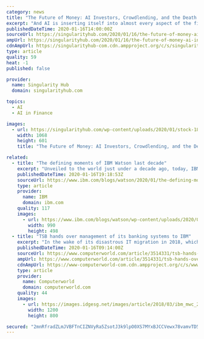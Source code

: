 ```yaml
---
category: news
title: "The Future of Money: AI Investors, Crowdlending, and the Death of Cash"
excerpt: "And AI is inserting itself into almost every aspect of the financial world. “Fintech” describes the convergence of technology and financial services. First colonized by networks and apps, it was then radicalized by AI and blockchain, and now underpins a global wealth redistribution mechanism. Today, we’ll discuss the ways in which AI ..."
publishedDateTime: 2020-01-16T14:00:00Z
sourceUrl: https://singularityhub.com/2020/01/16/the-future-of-money-ai-investors-crowdlending-and-the-death-of-cash/
ampUrl: https://singularityhub.com/2020/01/16/the-future-of-money-ai-investors-crowdlending-and-the-death-of-cash/amp/
cdnAmpUrl: https://singularityhub-com.cdn.ampproject.org/c/s/singularityhub.com/2020/01/16/the-future-of-money-ai-investors-crowdlending-and-the-death-of-cash/amp/
type: article
quality: 59
heat: -1
published: false

provider:
  name: Singularity Hub
  domain: singularityhub.com

topics:
  - AI
  - AI in Finance

images:
  - url: https://singularityhub.com/wp-content/uploads/2020/01/stock-1863880_1280-future-of-money-fintech-AI.jpg
    width: 1068
    height: 601
    title: "The Future of Money: AI Investors, Crowdlending, and the Death of Cash"

related:
  - title: "The defining moments of IBM Watson last decade"
    excerpt: "Unveiled to the world just under a decade ago, today, IBM Watson is being used by millions of people in thousands of different ways to unlock the value of data in new and profound ways. Across countless industries, Watson is helping businesses around the world harness their data, increase productivity,"
    publishedDateTime: 2020-01-16T19:18:53Z
    sourceUrl: https://www.ibm.com/blogs/watson/2020/01/the-defining-moments-of-ibm-watson-last-decade/
    type: article
    provider:
      name: IBM
      domain: ibm.com
    quality: 117
    images:
      - url: https://www.ibm.com/blogs/watson/wp-content/uploads/2020/01/Year-In-Review_Image-Header_1.16.2020-990x498.jpg
        width: 990
        height: 498
  - title: "TSB hands over management of its banking systems to IBM"
    excerpt: "In the wake of its disastrous IT migration in 2018, which left millions of customers without access to banking services for days, UK bank TSB is making a raft of moves to sure up its IT capability, including an expanded partnership with the vendor IBM. Announced yesterday ... enabled technology like artificial intelligence to give customers ..."
    publishedDateTime: 2020-01-16T09:14:00Z
    sourceUrl: https://www.computerworld.com/article/3514331/tsb-hands-over-management-of-its-banking-systems-to-ibm.html
    ampUrl: https://www.computerworld.com/article/3514331/tsb-hands-over-management-of-its-banking-systems-to-ibm.amp.html
    cdnAmpUrl: https://www-computerworld-com.cdn.ampproject.org/c/s/www.computerworld.com/article/3514331/tsb-hands-over-management-of-its-banking-systems-to-ibm.amp.html
    type: article
    provider:
      name: Computerworld
      domain: computerworld.com
    quality: 44
    images:
      - url: https://images.idgesg.net/images/article/2018/03/ibm_mwc_2018-100752721-large.jpg
        width: 1200
        height: 800

secured: "2mnRfradZLmJVBFTnCIZNVyRa5ZsotJ3k9lpO0XS7MYxBJCCVewx78vamvTD5IwpyLVs289T4cjmtBB98MxeeMM0qWqk7XMv5OEztygJ1X4MaMzR6sIC2Tm9yT8dBnpaHP7pEH6P2MzAqLzzKPoJF5siwvv7hEO0XpjivDJkh07WkaqBM9CRb3Oir95e+uNL51MD0tqhldHrYwC5Q4gCZWAbBV0N5HiB5SVV9nFiBOF0hd8LqkMpNRL0Cr6WKcKYcdmo8SYXPepv9JWGsuDzELX0WlikoJ7kjfSnQ25VsOhorUK1XrNJjygJaTprvbjfP/mnagelABbXGP3FG3qiB9PZRd+Ykd1mXHbUolMP6eQJ0l8U3FOuPP06rM5pAl8YI7geeaufH5ov7vfEg1lwdSB1KFs0ZT9cFIxPwyRiT3/eFys+2IY0VK05aF+hMJzKw3WccSGnfn93EwkMcmzQ/A==;ad1EBGGWxcbFZd8L55hwKQ=="
---
```


